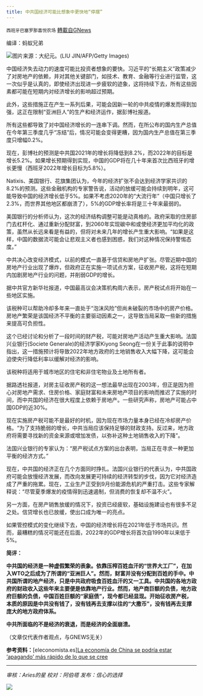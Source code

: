 ```yaml
---
title: 中共国经济可能比想象中更快地“停摆”
---
```

`西班牙巴塞罗那喜悦农场` [轉載自GNews](https://gnews.org/zh-hans/1619925/)

编译：蚂蚁兄弟

![](https://assets.gnews.org/wp-content/uploads/2021/10/image0-10-5.jpg)图片来源：大纪元。(LIU JIN/AFP/Getty Images)

中国经济失去动力的速度可能比投资者想象的要快。习近平的“长期主义”政策减少了对房地产的依赖，并对其他关键部门，如技术、教育、金融等行业进行监管，这一次似乎是认真的，即使经济出现进一步疲软的迹象，这将持续下去，所有这些因素都可能在短期内对经济增长的影响超过预期。

此外，这些措施正在产生一系列后果，可能会因新一轮的中共疫情的爆发而得到加强，这正在限制“亚洲巨人”的生产和经济运作，据彭博社报道。

所有这些都导致了对中国经济增长的一连串下调。然而，在所公布的国内生产总值在今年第三季度几乎“冻结”后，情况可能会变得更糟，因为国内生产总值在第三季度只增幅0.2%。

现在，彭博社的预测是中共国2021年的增长将降低到8.2%，而2022年的目标是增长5.2%。如果增长预期得到实现，中国的GDP将在几十年来首次比西班牙的增长更慢（西班牙2022年增长目标为5.8%）。

Natixis、美国银行、花旗集团认为，今年的经济扩张不会达到经济学家共识的8.2%的预测。这些金融机构的专家警告说，活动的放缓可能会持续到明年，这可能导致中国的经济增长低于5%。如果不考虑2020年的“大流行年”（中国只增长了2.3%，而世界其他地区都崩溃了），5%的GDP增长率将是三十年来最弱的。

美国银行的分析师认为，这次的经济结构调整可能是动真格的。政府采取的住房部门去杠杆化、通过重新分配财富，到2060年实现碳中和或使经济更加平均化的政策，虽然从长远来看是有益的，但将对未来几年的增长产生重大影响。“如果是这样，中国的数据流可能会让悲观主义者也感到困惑，我们对这种情况保持警惕态度。”

中共决心改变经济模式，以前的模式一直基于信贷和房地产扩张。尽管近期中国的房地产行业出现了爆炸，但政府正在实施一项试点方案，征收房产税，这将在短期内加剧房地产行业的问题，并削弱GDP的增长。

据中共官方新华社报道，中国最高议会决策机构周六表示，房产税试点将开始在一些地区实施。

该税种可以帮助冷却多年来一直处于“泡沫风险”但尚未破裂的市场中的房产价格。房地产繁荣是该国经济不平衡的主要驱动因素之一，这导致当局采取一些新的措施来提高可负担性。

这个已经讨论和分析了一段时间的财产税，可能对房地产活动产生重大影响。法国兴业银行(Societe Generale)的经济学家Kiyong Seong在一份关于此事的说明中指出，这一措施预计将导致2022年地方政府的土地销售收入大幅下降，这可能会迫使央行降低利率以缓解对经济的影响。

该税种将适用于城市地区的住宅和非住宅物业及土地所有者。

据路透社报道，对房主征收房产税的这一想法最早出现在2003年，但正是因为担心对房地产需求、住房价格、家庭财富和未来房地产项目的影响而推迟了实施的时间，而中共国的经济在很大程度上依赖于房地产。一些研究声称，房地产可能占中国GDP的近30%。

现在实施房产税可能不是最好的时机，因为现在市场力量本身已经在冷却房产价格。“为了支持脆弱的增长，中共当局应该保持足够的财政支持。反过来，地方政府将需要寻找新的资金来源或增加发债，以弥补这种土地销售收入的下降”。

法国兴业银行的专家认为：“房产税试点方案的出台表明，当局正在寻求一种更加平衡的经济方式。”

现在，中共国的经济正在几个方面同时挣扎。法国兴业银行的代表认为，中共国政府可能会放慢经济发展，而改向发展更可持续的经济转型的步伐，因为它对经济造成了严重的拖累。现在，工业生产正受到9月份能源危机的严重打击。这些专家解释说：“尽管夏季爆发的疫情得到迅速遏制，但消费的恢复却不温不火”。

另一方面，在房产销售放缓的情况下，投资已经疲软，基础设施建设也有很多不足之处。信贷增长也已放缓，使出口成为唯一的亮点。

如果管控模式的变化继续下去，中国的经济增长将在2021年低于市场共识。然而，最糟糕的情况可能还在后面，2022年的GDP增长将首次自1990年以来低于5%。

**简评：**

**中共国的经济是一种虚假繁荣的表象。依靠压榨百姓血汗的“世界大工厂”，在加入WTO之后成为了所谓的“亚洲巨人”。然而，财富并没有分配到百姓的手中。中共国所谓的地产经济，只是中共政府吸食百姓血汗的又一工具。中共国的各地方政府的财政收入这些年来主要便是依靠地产行业。然而，地产商巨额的负债，地方政府巨额的负债，中国百姓巨额的“家庭债”，现今都已经显现。开始征收房产税，本质的原因是中共没有钱了，没有钱再去支撑以往的“大撒币”，没有钱再去支撑庞大的地方政府体系。**

**中共所面临的不是经济的衰退，而是经济的全面崩溃。**

（文章仅代表作者观点，与GNEWS无关）

**参考资料：**[eleconomista.es][La economía de China se podría estar ‘apagando’ más rápido de lo que se cree](https://www.eleconomista.es/economia/noticias/11449325/10/21/La-economia-de-China-se-podria-estar-apagando-mas-rapido-de-lo-que-se-cree.html)

* * *

*审核：Aries的星*
*校对：阿伯塔*
*发布：信心的选择*

![](https://assets.gnews.org/wp-content/uploads/2021/10/GNEWS_CH.-1-3-1.jpeg)
